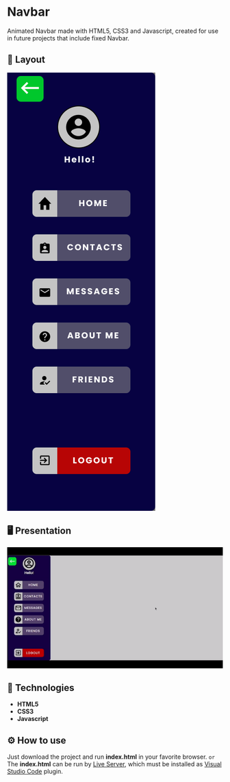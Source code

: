 # Navbar

Animated Navbar made with HTML5, CSS3 and Javascript, created for use in future projects that include fixed Navbar.
## :art: Layout
![Navbar](assets/images/Navbar.png)

## :desktop_computer: Presentation
![Gif Navbar](assets/readme/navbar.gif)
## :paperclip: Technologies

- **HTML5**
- **CSS3**
- **Javascript**

## :gear: How to use
Just download the project and run **index.html** in your favorite browser. 
```or```
The **index.html** can be run by [Live Server](https://marketplace.visualstudio.com/items?itemName=ritwickdey.LiveServer), which must be installed as [Visual Studio Code](https://code.visualstudio.com/) plugin.
